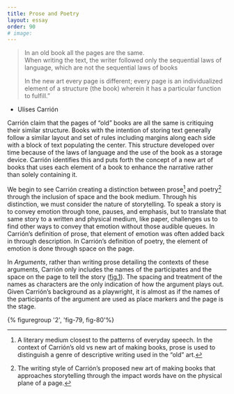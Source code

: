 ```yaml
---
title: Prose and Poetry
layout: essay
order: 90
# image:
---
```

> In an old book all the pages are the same.\
> When writing the text, the writer followed only the sequential laws of language, which are not the sequential laws of books
>
> In the new art every page is different; every page is an individualized element of a structure (the book) wherein it has a particular function to fulfill.”

-   Ulises Carrión

Carrión claim that the pages of “old” books are all the same is critiquing their similar structure. Books with the intention of storing text generally follow a similar layout and set of rules including margins along each side with a block of text populating the center. This structure developed over time because of the laws of language and the use of the book as a storage device. Carrión identifies this and puts forth the concept of a new art of books that uses each element of a book to enhance the narrative rather than solely containing it.

We begin to see Carrión creating a distinction between prose[^1] and poetry[^2] through the inclusion of space and the book medium. Through his distinction, we must consider the nature of storytelling. To speak a story is to convey emotion through tone, pauses, and emphasis, but to translate that same story to a written and physical medium, like paper, challenges us to find other ways to convey that emotion without those audible queues. In Carrión’s definition of prose, that element of emotion was often added back in through description. In Carrión’s definition of poetry, the element of emotion is done through space on the page.

In *Arguments*, rather than writing prose detailing the contexts of these arguments, Carrión only includes the names of the participates and the space on the page to tell the story ([fig.1](#fig-1)). The spacing and treatment of the names as characters are the only indication of how the argument plays out. Given Carrión’s background as a playwright, it is almost as if the names of the participants of the argument are used as place markers and the page is the stage.

{% figuregroup '2', 'fig-79, fig-80'%}

[^1]: A literary medium closest to the patterns of everyday speech. In the context of Carrión’s old vs new art of making books, prose is used to distinguish a genre of descriptive writing used in the “old” art.

[^2]: The writing style of Carrión’s proposed new art of making books that approaches storytelling through the impact words have on the physical plane of a page.
